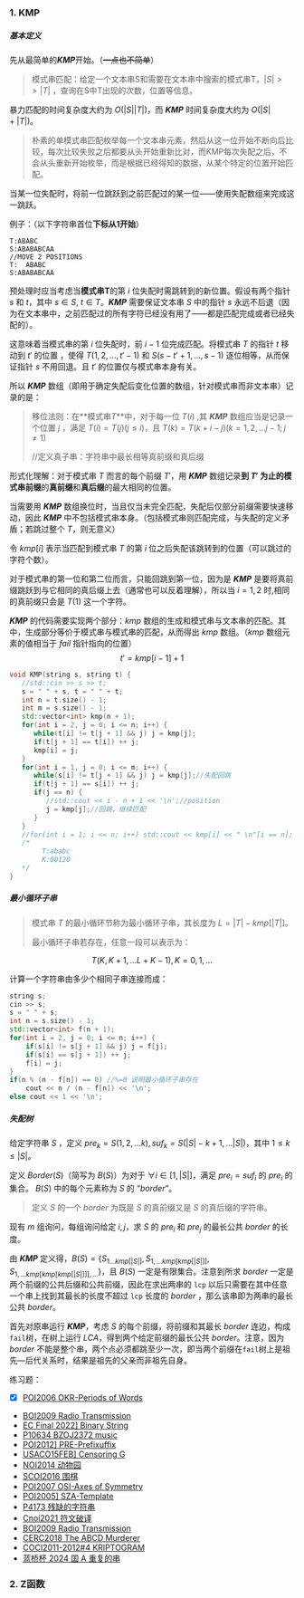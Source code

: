 ### 1. KMP

##### 基本定义

先从最简单的***KMP***开始。（~~一点也不简单~~）

> 模式串匹配：给定一个文本串S和需要在文本串中搜索的模式串T，$|S|>>|T|$ ，查询在S中T出现的次数，位置等信息。

暴力匹配的时间复杂度大约为 $O(|S||T|)$，而 ***KMP*** 时间复杂度大约为 $O(|S|+|T|)$。

> 朴素的单模式串匹配枚举每一个文本串元素，然后从这一位开始不断向后比较，每次比较失败之后都要从头开始重新比对，而KMP每次失配之后，不会从头重新开始枚举，而是根据已经得知的数据，从某个特定的位置开始匹配。

当某一位失配时，将前一位跳跃到之前匹配过的某一位——使用失配数组来完成这一跳跃。

例子：（以下字符串首位**下标从1开始**）

```
T:ABABC
S:ABABABCAA
//MOVE 2 POSITIONS
T:  ABABC
S:ABABABCAA
```

预处理时应当考虑当**模式串T**的第 $i$ 位失配时需跳转到的新位置。假设有两个指针$s$ 和 $t$，其中 $s\in S$, $t\in T$。***KMP*** 需要保证文本串 $S$ 中的指针 $s$ 永远不后退（因为在文本串中，之前匹配过的所有字符已经没有用了——都是匹配完成或者已经失配的）。

这意味着当模式串的第 $i$ 位失配时，前 $i-1$ 位完成匹配。将模式串 $T$ 的指针 $t$ 移动到 $t'$ 的位置 ，使得 $T(1,2,...,t'-1)$ 和 $S(s-t’+1,...,s-1)$ 逐位相等，从而保证指针 $s$ 不用回退。且 $t'$ 的位置仅与模式串本身有关。

所以 ***KMP*** 数组（即用于确定失配后变化位置的数组，针对模式串而非文本串）记录的是：

> 移位法则：在**模式串$T$**中，对于每一位 $T(i)$ ,其 ***KMP*** 数组应当是记录一个位置 $j$ ，满足 $T(i)=T(j)(j\leq i)$，且 $T(k)=T(k+i-j)(k=1,2,...j-1;j\neq 1)$
>
> //定义真子串：字符串中最长相等真前缀和真后缀

形式化理解：对于模式串 $T$ 而言的每个前缀 $T'$，用 ***KMP*** 数组记录**到 $T'$ 为止的模式串前缀**的**真前缀**和**真后缀**的最大相同的位置。

当需要用 ***KMP*** 数组换位时，当且仅当未完全匹配，失配后仅部分前缀需要快速移动，因此 ***KMP*** 中不包括模式串本身。（包括模式串则匹配完成，与失配的定义矛盾；若跳过整个 $T$，则无意义）

令 $kmp[i]$ 表示当匹配到模式串 $T$ 的第 $i$ 位之后失配该跳转到的位置（可以跳过的字符个数）。

对于模式串的第一位和第二位而言，只能回跳到第一位，因为是 ***KMP*** 是要将真前缀跳跃到与它相同的真后缀上去（通常也可以反着理解），所以当 $i =1,2$ 时,相同的真前缀只会是 $T(1)$ 这一个字符。

***KMP*** 的代码需要实现两个部分：$kmp$ 数组的生成和模式串与文本串的匹配。其中，生成部分等价于模式串与模式串的匹配，从而得出 $kmp$ 数组。（$kmp$ 数组元素的值相当于 $fail$ 指针指向的位置）
$$
t'=kmp[i-1]+1
$$

```cpp
void KMP(string s, string t) {
   //std::cin >> s >> t;
   s = " " + s, t = " " + t; 
   int n = t.size() - 1;
   int m = s.size() - 1;
   std::vector<int> kmp(n + 1);
   for(int i = 2, j = 0; i <= n; i++) {
      while(t[i] != t[j + 1] && j) j = kmp[j];
      if(t[j + 1] == t[i]) ++ j;
      kmp[i] = j;
   }
   for(int i = 1, j = 0; i <= m; i++) {
      while(s[i] != t[j + 1] && j) j = kmp[j];//失配回跳
      if(t[j + 1] == s[i]) ++ j;
      if(j == n) {
         //std::cout << i - n + 1 << '\n';//position
         j = kmp[j];//回跳，继续匹配
      }
   }
   //for(int i = 1; i <= n; i++) std::cout << kmp[i] << " \n"[i == n];
   /*
   		T:ababc
   		K:00120
   */
}
```



##### 最小循环子串

> 模式串 $T$ 的最小循环节称为最小循环子串，其长度为 $L = |T| - kmp[|T|]$。
>
> 最小循环子串若存在，任意一段可以表示为：

$$
T(K,K+1,...L+K-1),K=0,1,...
$$

计算一个字符串由多少个相同子串连接而成：

```cpp
string s;
cin >> s;
s = " " + s;
int n = s.size() - 1;
std::vector<int> f(n + 1);
for(int i = 2, j = 0; i <= n; i++) {
	if(s[i] != s[j + 1] && j) j = f[j];
	if(s[i] == s[j + 1]) ++ j;
	f[i] = j;  
}	
if(n % (n - f[n]) == 0) //%=0 说明最小循环子串存在
	cout << n / (n - f[n]) << '\n';
else cout << 1 << '\n';
```



##### 失配树

给定字符串 $S$ ，定义 $pre_k = S(1,2,...k),suf_k=S(|S|-k+1,...|S|)$，其中 $1\leq k \leq |S|$。

定义 $Border(S)$（简写为 $B(S)$）为对于 $\forall i\in [1,|S|]$，满足 $pre_i=suf_i$ 的 $pre_i$ 的集合。 $B(S)$ 中的每个元素称为 $S$ 的 “$border$”。

> 定义 $S$ 的一个 $border$ 为既是 $S$ 的真前缀又是 $S$ 的真后缀的字符串。

现有 $m$ 组询问，每组询问给定 $i,j$，求 $S$ 的 $pre_i$ 和 $pre_j$ 的最长公共 $border$ 的长度。

由 ***KMP*** 定义得，$B(S)=\{S_{1...kmp[|S|]},S_{1,...kmp[kmp[|S|]]},S_{1,...kmp[kmp[kmp[|S|]]],...}\}$，且 $B(S)$ 一定是有限集合。注意到所求 $border$ 一定是两个前缀的公共后缀和公共前缀，因此在求出两串的 `lcp` 以后只需要在其中任意一个串上找到其最长的长度不超过 `lcp` 长度的 $border$ ，那么该串即为两串的最长公共 $border$。

首先对原串运行 ***KMP***，考虑 $S$ 的每个前缀，将前缀和其最长 $border$ 连边，构成`fail`树，在树上运行 $LCA$，得到两个给定前缀的最长公共 $border$。注意，因为 $border$ 不能是整个串，两个点必须都跳至少一次，即当两个前缀在`fail`树上是祖先—后代关系时，结果是祖先的父亲而非祖先自身。



练习题：

- [x] [POI2006 OKR-Periods of Words](https://www.luogu.com.cn/problem/P3435)
- [BOI2009 Radio Transmission](https://www.luogu.com.cn/problem/P4391)
- [EC Final 2022\] Binary String](https://www.luogu.com.cn/problem/P9717)
- [P10634 BZOJ2372 music](https://www.luogu.com.cn/problem/P10634)
- [POI2012\] PRE-Prefixuffix](https://www.luogu.com.cn/problem/P3546)
- [USACO15FEB\] Censoring G](https://www.luogu.com.cn/problem/P3121)
- [NOI2014 动物园](https://www.luogu.com.cn/problem/P2375)
- [SCOI2016 围棋](https://www.luogu.com.cn/problem/P3290)
- [POI2007 OSI-Axes of Symmetry](https://www.luogu.com.cn/problem/P3454)
- [POI2005\] SZA-Template](https://www.luogu.com.cn/problem/P3426)
- [P4173 残缺的字符串](https://www.luogu.com.cn/problem/P4173)
- [Cnoi2021 符文破译](https://www.luogu.com.cn/problem/P8112)
- [BOI2009 Radio Transmission](https://www.luogu.com.cn/problem/P4391)
- [CERC2018 The ABCD Murderer](https://www.luogu.com.cn/problem/P7456)
- [COCI2011-2012#4 KRIPTOGRAM](https://www.luogu.com.cn/problem/P8085)
- [蓝桥杯 2024 国 A 重复的串](https://www.luogu.com.cn/problem/P10581)



### 2. Z函数



